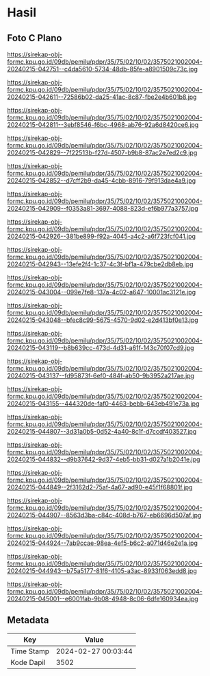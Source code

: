 # Hasil

## Foto C Plano

https://sirekap-obj-formc.kpu.go.id/09db/pemilu/pdpr/35/75/02/10/02/3575021002004-20240215-042751--c4da5610-5734-48db-85fe-a8901509c73c.jpg

https://sirekap-obj-formc.kpu.go.id/09db/pemilu/pdpr/35/75/02/10/02/3575021002004-20240215-042611--72586b02-da25-41ac-8c87-fbe2e4b601b8.jpg

https://sirekap-obj-formc.kpu.go.id/09db/pemilu/pdpr/35/75/02/10/02/3575021002004-20240215-042811--3ebf8546-f6bc-4968-ab76-92a6d8420ce6.jpg

https://sirekap-obj-formc.kpu.go.id/09db/pemilu/pdpr/35/75/02/10/02/3575021002004-20240215-042829--7f22513b-f27d-4507-b9b8-87ac2e7ed2c9.jpg

https://sirekap-obj-formc.kpu.go.id/09db/pemilu/pdpr/35/75/02/10/02/3575021002004-20240215-042852--d7cff2b9-da45-4cbb-8916-79f913dae4a9.jpg

https://sirekap-obj-formc.kpu.go.id/09db/pemilu/pdpr/35/75/02/10/02/3575021002004-20240215-042909--f0353a81-3697-4088-823d-ef6b977a3757.jpg

https://sirekap-obj-formc.kpu.go.id/09db/pemilu/pdpr/35/75/02/10/02/3575021002004-20240215-042926--381be899-f92a-4045-a4c2-a6f723fcf041.jpg

https://sirekap-obj-formc.kpu.go.id/09db/pemilu/pdpr/35/75/02/10/02/3575021002004-20240215-042943--13efe2f4-1c37-4c3f-bf1a-479cbe2db8eb.jpg

https://sirekap-obj-formc.kpu.go.id/09db/pemilu/pdpr/35/75/02/10/02/3575021002004-20240215-043004--099e7fe8-137a-4c02-a647-10001ac3121e.jpg

https://sirekap-obj-formc.kpu.go.id/09db/pemilu/pdpr/35/75/02/10/02/3575021002004-20240215-043048--bfec8c99-5675-4570-9d02-e2d413bf0e13.jpg

https://sirekap-obj-formc.kpu.go.id/09db/pemilu/pdpr/35/75/02/10/02/3575021002004-20240215-043119--b8b639cc-473d-4d31-a61f-143c70f07cd9.jpg

https://sirekap-obj-formc.kpu.go.id/09db/pemilu/pdpr/35/75/02/10/02/3575021002004-20240215-043137--fd95873f-6ef0-484f-ab50-9b3952a217ae.jpg

https://sirekap-obj-formc.kpu.go.id/09db/pemilu/pdpr/35/75/02/10/02/3575021002004-20240215-043155--444320de-faf0-4463-bebb-643eb491e73a.jpg

https://sirekap-obj-formc.kpu.go.id/09db/pemilu/pdpr/35/75/02/10/02/3575021002004-20240215-044807--3d31a0b5-0d52-4a40-8c1f-d7ccdf403527.jpg

https://sirekap-obj-formc.kpu.go.id/09db/pemilu/pdpr/35/75/02/10/02/3575021002004-20240215-044832--d9b37642-9d37-4eb5-bb31-d027a1b2041e.jpg

https://sirekap-obj-formc.kpu.go.id/09db/pemilu/pdpr/35/75/02/10/02/3575021002004-20240215-044849--2f3162d2-75af-4a67-ad90-e45f1f68801f.jpg

https://sirekap-obj-formc.kpu.go.id/09db/pemilu/pdpr/35/75/02/10/02/3575021002004-20240215-044907--8563d3ba-c84c-408d-b767-eb6696d507af.jpg

https://sirekap-obj-formc.kpu.go.id/09db/pemilu/pdpr/35/75/02/10/02/3575021002004-20240215-044924--7ab9ccae-98ea-4ef5-b6c2-a071d46e2e1a.jpg

https://sirekap-obj-formc.kpu.go.id/09db/pemilu/pdpr/35/75/02/10/02/3575021002004-20240215-044943--b75a5177-81f6-4105-a3ac-8933f063edd8.jpg

https://sirekap-obj-formc.kpu.go.id/09db/pemilu/pdpr/35/75/02/10/02/3575021002004-20240215-045001--e6001fab-9b08-4948-8c06-6dfe160934ea.jpg


## Metadata

| Key        | Value               |
| ---------- | ------------------- |
| Time Stamp | 2024-02-27 00:03:44 |
| Kode Dapil | 3502                |



